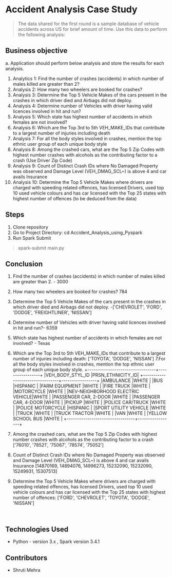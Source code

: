 # Accident Analysis Case Study
> The data shared for the first round is a sample database of vehicle accidents across US for brief amount of time. Use this data to perform the following analysis:

## Business objective
a.	Application should perform below analysis and store the results for each analysis.
1.	Analytics 1: Find the number of crashes (accidents) in which number of males killed are greater than 2?
2.	Analysis 2: How many two wheelers are booked for crashes? 
3.	Analysis 3: Determine the Top 5 Vehicle Makes of the cars present in the crashes in which driver died and Airbags did not deploy.
4.	Analysis 4: Determine number of Vehicles with driver having valid licences involved in hit and run? 
5.	Analysis 5: Which state has highest number of accidents in which females are not involved? 
6.	Analysis 6: Which are the Top 3rd to 5th VEH_MAKE_IDs that contribute to a largest number of injuries including death
7.	Analysis 7: For all the body styles involved in crashes, mention the top ethnic user group of each unique body style  
8.	Analysis 8: Among the crashed cars, what are the Top 5 Zip Codes with highest number crashes with alcohols as the contributing factor to a crash (Use Driver Zip Code)
9.	Analysis 9: Count of Distinct Crash IDs where No Damaged Property was observed and Damage Level (VEH_DMAG_SCL~) is above 4 and car avails Insurance
10.	Analysis 10: Determine the Top 5 Vehicle Makes where drivers are charged with speeding related offences, has licensed Drivers, used top 10 used vehicle colours and has car licensed with the Top 25 states with highest number of offences (to be deduced from the data)


## Steps
1. Clone repository
2. Go to Project Directory:
  cd Accident_Analysis_using_Pyspark
3. Run Spark Submit
>spark-submit main.py

## Conclusion
1. Find the number of crashes (accidents) in which number of males killed are greater than 2. -  3000
2. How many two wheelers are booked for crashes? 784
3. Determine the Top 5 Vehicle Makes of the cars present in the crashes in which driver died and Airbags did not deploy. 
-['CHEVROLET', 'FORD', 'DODGE', 'FREIGHTLINER', 'NISSAN']
4. Determine number of Vehicles with driver having valid licences involved in hit and run?-  6359
5. Which state has highest number of accidents in which females are not involved? - Texas
6. Which are the Top 3rd to 5th VEH_MAKE_IDs that contribute to a largest number of injuries including death: ['TOYOTA', 'DODGE', 'NISSAN']
7.For all the body styles involved in crashes, mention the top ethnic user group of each unique body style.
+---------------------------------+-----------------+
|VEH_BODY_STYL_ID                 |PRSN_ETHNICITY_ID|
+---------------------------------+-----------------+
|AMBULANCE                        |WHITE            |
|BUS                              |HISPANIC         |
|FARM EQUIPMENT                   |WHITE            |
|FIRE TRUCK                       |WHITE            |
|MOTORCYCLE                       |WHITE            |
|NEV-NEIGHBORHOOD ELECTRIC VEHICLE|WHITE            |
|PASSENGER CAR, 2-DOOR            |WHITE            |
|PASSENGER CAR, 4-DOOR            |WHITE            |
|PICKUP                           |WHITE            |
|POLICE CAR/TRUCK                 |WHITE            |
|POLICE MOTORCYCLE                |HISPANIC         |
|SPORT UTILITY VEHICLE            |WHITE            |
|TRUCK                            |WHITE            |
|TRUCK TRACTOR                    |WHITE            |
|VAN                              |WHITE            |
|YELLOW SCHOOL BUS                |WHITE            |
+---------------------------------+-----------------+

8. Among the crashed cars, what are the Top 5 Zip Codes with highest number crashes with alcohols as the contributing factor to a crash  ['76010', '78521', '75067', '78574', '75052']
9. Count of Distinct Crash IDs where No Damaged Property was observed and Damage Level (VEH_DMAG_SCL~) is above 4 and car avails Insurance [14870169, 14894076, 14996273, 15232090, 15232090, 15249931, 15307513]
10. Determine the Top 5 Vehicle Makes where drivers are charged with speeding related offences, has licensed Drivers, used top 10 used vehicle colours and has car licensed with the Top 25 states with highest number of offences: ['FORD', 'CHEVROLET', 'TOYOTA', 'DODGE', 'NISSAN']


<br>

## Technologies Used
- Python - version 3.x , Spark version 3.4.1

## Contributors
* Shruti Mehra
